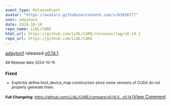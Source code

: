 ```yaml
---
event_type: ReleaseEvent
avatar: "https://avatars.githubusercontent.com/u/6393677?"
user: adayton1
date: 2024-10-16
repo_name: LLNL/CARE
html_url: https://github.com/LLNL/CARE/releases/tag/v0.14.1
repo_url: https://github.com/LLNL/CARE
---
```


<a href='https://github.com/adayton1' target='_blank'>adayton1</a> released <a href='https://github.com/LLNL/CARE/releases/tag/v0.14.1' target='_blank'>v0.14.1</a>.

<small>## Release date 2024-10-15

### Fixed
- Explicitly define host\_device\_map constructors since some versions of CUDA do not properly generate them.

**Full Changelog**: https://github.com/LLNL/CARE/compare/v0.14.0...v0.14.1</small><a href='https://github.com/LLNL/CARE/releases/tag/v0.14.1' target='_blank'>View Comment</a>
